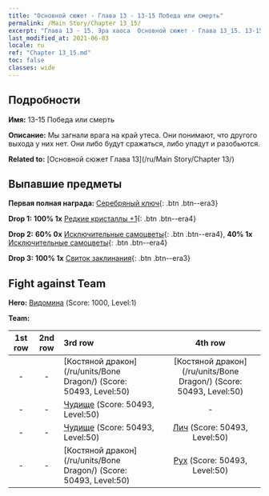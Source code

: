 ```yaml
---
title: "Основной сюжет - Глава 13 - 13-15 Победа или смерть"
permalink: /Main Story/Chapter 13_15/
excerpt: "Глава 13 - 15. Эра хаоса  Основной сюжет - Глава 13_15. 13-15 Победа или смерть"
last_modified_at: 2021-06-03
locale: ru
ref: "Chapter 13_15.md"
toc: false
classes: wide
---
```


## Подробности

 **Имя:** 13-15 Победа или смерть

 **Описание:** Мы загнали врага на край утеса. Они понимают, что другого выхода у них нет. Они либо будут сражаться, либо упадут и разобьются.

 **Related to:** [Основной сюжет Глава 13](/ru/Main Story/Chapter 13/)

## Выпавшие предметы

 **Первая полная награда:** [Серебряный ключ](/ItemsRU/con_693/){: .btn .btn--era3}

 **Drop 1:** **100% 1x** [Редкие кристаллы +1](/ItemsRU/mat_45/){: .btn .btn--era4}

 **Drop 2:** **60% 0x** [Исключительные самоцветы](/ItemsRU/mat_37/){: .btn .btn--era4}, **40% 1x** [Исключительные самоцветы](/ItemsRU/mat_37/){: .btn .btn--era4}

 **Drop 3:** **100% 1x** [Свиток заклинания](/ItemsRU/con_694/){: .btn .btn--era3}


## Fight against Team
 **Hero:** [Видомина](/ru/heroes/Vidomina/) (Score: 1000, Level:1)

 **Team:**


  | 1st row | 2nd row | 3rd row | 4th row |
  |:----:|:----:|:----|:----:|
  | - | - | [Костяной дракон](/ru/units/Bone Dragon/) (Score: 50493, Level:50)  | [Костяной дракон](/ru/units/Bone Dragon/) (Score: 50493, Level:50)  |
  | - | - | [Чудище](/ru/units/Behemoth/) (Score: 50493, Level:50)  | - |
  | - | - | [Чудище](/ru/units/Behemoth/) (Score: 50493, Level:50)  | [Лич](/ru/units/Lich/) (Score: 50493, Level:50)  |
  | - | - | [Костяной дракон](/ru/units/Bone Dragon/) (Score: 50493, Level:50)  | [Рух](/ru/units/Roc/) (Score: 50493, Level:50)  |


